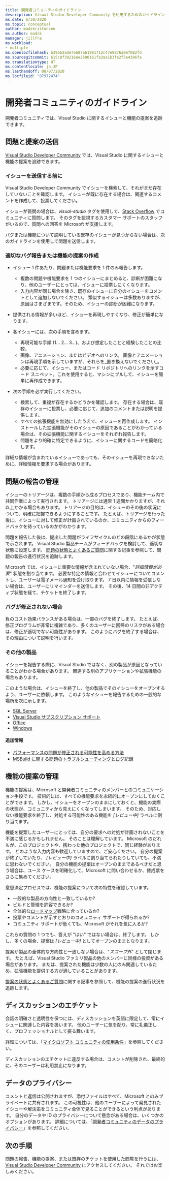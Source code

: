 ```yaml
---
title: 開発者コミュニティのガイドライン
description: Visual Studio Developer Community を利用するためのガイドラインについて説明します。
ms.date: 6/30/2020
ms.topic: conceptual
author: madskristensen
ms.author: madsk
manager: jillfra
ms.workload:
- multiple
ms.openlocfilehash: b39b62ade75687a61981712c47e9876a0ef082fd
ms.sourcegitcommit: 615c8f39216ee2500161fa3aa1b3fe2f3e4386fa
ms.translationtype: HT
ms.contentlocale: ja-JP
ms.lasthandoff: 08/07/2020
ms.locfileid: "87972474"
---
```

# <a name="developer-community-guidelines"></a>開発者コミュニティのガイドライン

開発者コミュニティでは、Visual Studio に関するイシューと機能の提案を追跡できます。

## <a name="submitting-problems-and-suggestions"></a>問題と提案の送信

[Visual Studio Developer Community](https://developercommunity.visualstudio.com/) では、Visual Studio に関するイシューと機能の提案を追跡できます。

### <a name="before-submitting-an-issue"></a>イシューを送信する前に

Visual Studio Developer Community でイシューを検索して、それがまだ存在していないことを確認します。 イシューが既に存在する場合は、関連するコメントを作成して、投票してください。

イシューが質問の場合は、_visual-studio_ タグを使用して、[Stack Overflow](https://stackoverflow.com/questions/tagged/visual-studio?tab=Newest) でコミュニティに質問します。 そのタグを監視するカスタマー サポートのスタッフがいるので、質問への回答を Microsoft が支援します。

バグまたは機能について説明している既存のイシューが見つからない場合は、次のガイドラインを使用して問題を送信します。

### <a name="writing-a-good-bug-report-or-feature-suggestion"></a>適切なバグ報告または機能の提案の作成

- イシュー 1 件あたり、問題または機能要求を 1 件のみ報告します。

  - 複数の問題や機能要求を 1 つのイシューにまとめると、診断が困難になり、他のユーザーにとっては、イシューに投票しにくくなります。
  - 入力内容が同じ場合を除き、既存のイシューに自分のイシューをコメントとして追加しないでください。 類似するイシューは多数ありますが、原因はさまざまです。そのため、イシューの診断が困難になります。

- 提供される情報が多いほど、イシューを再現しやすくなり、修正が簡単になります。
- 各イシューには、次の手順を含めます。

  - 再現可能な手順 (1... 2... 3...)、および想定したことと経験したことの比較。
  - 画像、アニメーション、またはビデオへのリンク。 画像とアニメーションは再現手順を示していますが、それらを_置き換えないでください_。
  - 必要に応じて、イシュー、またはコード リポジトリへのリンクを示すコード スニペット。これを使用すると、マシンにプルして、イシューを簡単に再作成できます。

- 次の手順を必ず実行してください。

  - 検索して、重複が存在するかどうかを確認します。 存在する場合は、既存のイシューに投票し、必要に応じて、追加のコメントまたは説明を提供します。
  - すべての拡張機能を無効にしたうえで、イシューを再作成します。 インストールした拡張機能がそのイシューの原因であることがわかっている場合は、その拡張機能に関するイシューをそれぞれ報告します。
  - 問題をより的確に特定できるように、イシューに関するコードを簡略化します。

詳細な情報が含まれているイシューであっても、そのイシューを再現できないために、詳細情報を要求する場合があります。

## <a name="managing-problem-reports"></a>問題の報告の管理

イシューのトリアージは、複数の手順から成るプロセスであり、機能チーム内で共同作業によって実行されます。 トリアージには通常 1 週間かかりますが、それ以上かかる場合もあります。 トリアージの目的は、イシューのその後の状況について、明確に把握できるようにすることです。 たとえば、トリアージを行った後に、イシューに対して修正が計画されているのか、コミュニティからのフィードバックを待っているのかがわかります。

問題を報告した後は、提出した問題がライフサイクルのどの段階にあるかが状態で示されます。 Visual Studio 製品チームがフィードバックを検討して、適切な状態に設定します。 [問題の状態とよくあるご質問](https://docs.microsoft.com/visualstudio/ide/report-a-problem)に関する記事を参照して、問題の報告の進行状況を追跡します。

Microsoft では、イシューに重要な情報が含まれていない場合、"_詳細情報が必要_" 状態を割り当てます。 必要な特定の情報と合わせてイシューについてコメントし、ユーザーは電子メール通知を受け取ります。 7 日以内に情報を受信しない場合は、ユーザーにリマインダーを送信します。 その後、14 日間の非アクティブ状態を経て、チケットを終了します。

### <a name="wont-fix-bugs"></a>バグが修正されない場合

負のコスト効果バランスがある場合は、一部のバグを終了します。 たとえば、修正プログラムが非常に複雑であり、多くのユーザーに回帰のリスクがある場合は、修正が適切でない可能性があります。 このようにバグを終了する場合は、その理由について説明を行います。

### <a name="other-product"></a>その他の製品

イシューを報告する際に、Visual Studio ではなく、別の製品が原因となっていることがわかる場合があります。 関連する別のアプリケーションや拡張機能の場合もあります。 

このような場合は、イシューを終了し、他の製品でそのイシューをオープンするよう、ユーザーに依頼します。 このようなイシューを報告するための一般的な場所を次に示します。

* [SQL Server](https://feedback.azure.com/forums/908035-sql-server)
* [Visual Studio サブスクリプション サポート](https://feedback.azure.com/forums/908035-sql-server)
* [Office](https://support.office.com/article/how-do-i-give-feedback-on-microsoft-office-2b102d44-b43f-4dd2-9ff4-23cf144cfb11)
* [Windows](https://support.microsoft.com/help/4021566/windows-10-send-feedback-to-microsoft-with-feedback-hub-app)

#### <a name="additional-information"></a>追加情報

- [パフォーマンスの問題が修正される可能性を高める方法](https://docs.microsoft.com/visualstudio/ide/how-to-increase-chances-of-performance-issue-being-fixed)
- [MSBuild に関する問題のトラブルシューティングとログ記録](https://docs.microsoft.com/visualstudio/ide/msbuild-logs)

## <a name="managing-feature-suggestions"></a>機能の提案の管理

機能の提案は、Microsoft と開発者コミュニティのメンバーとのコミュニケーション手段です。 技術的には、すべての機能要求を永続的にオープンにしておくことができます。 しかし、イシューをオープンのままにしておくと、機能の実際の状態が、コミュニティから見えにくくなってしまいます。 そのため、対応しない機能要求を終了し、対処する可能性のある機能を _[レビュー中]_ ラベルに割り当てます。

機能を提案したユーザーにとっては、自分の要求への対処が計画されないことを不満に感じるかもしれません。 そのことは理解しています。 Microsoft のだれもが、このプロジェクトや、携わった他のプロジェクトで、同じ経験があります。 どのような入力内容も歓迎していますので、ご安心ください。 自分の提案が終了していたり、 _[レビュー中]_ ラベルに割り当てられたりしていても、不満に思わないでください。 自分の機能の提案はオープンのままであるべきだと思う場合は、ユース ケースを明確化して、Microsoft に問い合わせるか、賛成票をさらに集めてください。

意思決定プロセスでは、機能の提案について次の特性を確認しています。

- 一般的な製品の方向性と一致しているか?
- ビルドと管理を許容できるか?
- 全体的な[ロードマップ](https://docs.microsoft.com/visualstudio/productinfo/vs-roadmap)戦略に合っているか?
- 投票やコメントが示すとおりのコミュニティ サポートが得られるか?
- コミュニティ サポートが低くても、Microsoft がそれを気に入るか?

これらの質問の 1 つでも、答えが "はい" ではない場合は、終了します。 しかし、多くの場合、提案は _[レビュー中]_ としてオープンのままとなります。

提案が製品の全体的な方向性と一致しない場合は、"*スコープ外*" として閉じます。 たとえば、Visual Studio ファミリ製品の他のメンバーに同様の投資がある場合があります。 または、提案された機能は少数の人にのみ関連しているため、拡張機能を提供する方が適していることがあります。

[提案の状態とよくあるご質問](https://docs.microsoft.com/visualstudio/ide/report-a-problem)に関する記事を参照して、機能の提案の進行状況を追跡します。

## <a name="discussion-etiquette"></a>ディスカッションのエチケット

会話の明確さと透明性を保つには、ディスカッションを英語に限定して、常にイシューに関連した内容を扱います。 他のユーザーに気を配り、常に礼儀正しく、プロフェッショナルとして振る舞います。

詳細については、「[マイクロソフト コミュニティの使用条件](https://answers.microsoft.com/en-us/page/codeofconduct)」を参照してください。

ディスカッションのエチケットに違反する場合は、コメントが削除され、最終的に、そのユーザーは利用禁止になります。

## <a name="data-privacy"></a>データのプライバシー

コメントと返信は公開されますが、添付ファイルはすべて、Microsoft とのみプライベートに共有されます。 この可視性は、他のユーザーによって発見されたイシューや解決策をコミュニティ全体で見ることができるという利点があります。 自分のデータや ID のプライバシーについて懸念がある場合は、いくつかのオプションがあります。 詳細については、「[開発者コミュニティのデータのプライバシー](https://docs.microsoft.com/visualstudio/ide/developer-community-privacy)」を参照してください。

## <a name="next-steps"></a>次の手順

問題の報告、機能の提案、または既存のチケットを使用した閲覧を行うには、[Visual Studio Developer Community](https://developercommunity.visualstudio.com/) にアクセスしてください。 それではお楽しみください。
